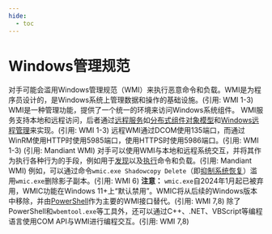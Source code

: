 ```yaml
---
hide:
  - toc
---
```


# Windows管理规范

对手可能会滥用Windows管理规范（WMI）来执行恶意命令和负载。WMI是为程序员设计的，是Windows系统上管理数据和操作的基础设施。(引用: WMI 1-3) WMI是一种管理功能，提供了一个统一的环境来访问Windows系统组件。  WMI服务支持本地和远程访问，后者通过[远程服务](https://attack.mitre.org/techniques/T1021)如[分布式组件对象模型](https://attack.mitre.org/techniques/T1021/003)和[Windows远程管理](https://attack.mitre.org/techniques/T1021/006)来实现。(引用: WMI 1-3) 远程WMI通过DCOM使用135端口，而通过WinRM使用HTTP时使用5985端口，使用HTTPS时使用5986端口。(引用: WMI 1-3) (引用: Mandiant WMI)  对手可以使用WMI与本地和远程系统交互，并将其作为执行各种行为的手段，例如用于[发现](https://attack.mitre.org/tactics/TA0007)以及[执行](https://attack.mitre.org/tactics/TA0002)命令和负载。(引用: Mandiant WMI) 例如，可以通过命令`wmic.exe Shadowcopy Delete`（即[抑制系统恢复](https://attack.mitre.org/techniques/T1490)）滥用`wmic.exe`删除影子副本。(引用: WMI 6)  **注意：** `wmic.exe`自2024年1月起已被弃用，WMIC功能在Windows 11+上“默认禁用”。WMIC将从后续的Windows版本中移除，并由[PowerShell](https://attack.mitre.org/techniques/T1059/001)作为主要的WMI接口替代。(引用: WMI 7,8) 除了PowerShell和`wbemtool.exe`等工具外，还可以通过C++、.NET、VBScript等编程语言使用COM API与WMI进行编程交互。(引用: WMI 7,8)
